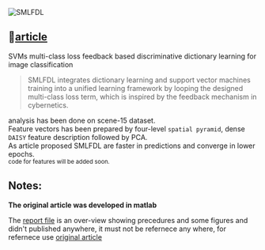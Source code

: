 ![SMLFDL](https://socialify.git.ci/amirHossein-Ebrahimi/SMLFDL/image?description=1&descriptionEditable=SVMs%20multi-class%20loss%20feedback%20based%20discriminative%20dictionary%20learning&font=Inter&language=1&pattern=Plus&theme=Light)


## 📄[article][SMLFDL_article]
SVMs multi-class loss feedback based discriminative dictionary learning for image classification

> SMLFDL integrates dictionary learning and support vector machines training into a unified learning
framework by looping the designed multi-class loss term, which
is inspired by the feedback mechanism in cybernetics.

analysis has been done on scene-15 dataset.   
Feature vectors has been prepared by four-level `spatial pyramid`, dense `DAISY` feature description followed by PCA.  
As article proposed SMLFDL are faster in predictions and converge in lower epochs.  
<sub>code for features will be added soon.</sub>

## Notes: 
**The original article was developed in matlab**

The [report file](https://github.com/amirHossein-Ebrahimi/SMLFDL/blob/master/SMLFDL%20report.pdf) is an over-view showing precedures and some figures and didn't published anywhere, it must not be refernece any where, for refernece use [original article][SMLFDL_article]



[SMLFDL_article]: https://www.sciencedirect.com/science/article/abs/pii/S0031320320304933
